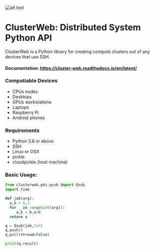 ![alt text](./docs/source/images/logo_color.png?raw=true "Icon")

# ClusterWeb: Distributed System Python API

ClusterWeb is a Python library for creating compute clusters out of any devices that use SSH. 

#### Documentation: <https://cluster-web.readthedocs.io/en/latest/>

### Compatiable Devices

- CPUs nodes
- Desktops 
- GPUs workstations
- Laptops
- Raspberry Pi
- Android phones


### Requirements

- Python 3.6 or above
- SSH
- Linux or OSX
- pickle
- cloudpickle (host machine)


### Basic Usage:

```python
from clusterweb.pbs.qsub import Qsub
import time

def job(arg):
  a,b = 0,1
  for _ in range(int(arg)):
     a,b = b,a+b
  return a 

q = Qsub(job,1e5)
q.push()
q.pull(thread=False)

print(q.result)
```
